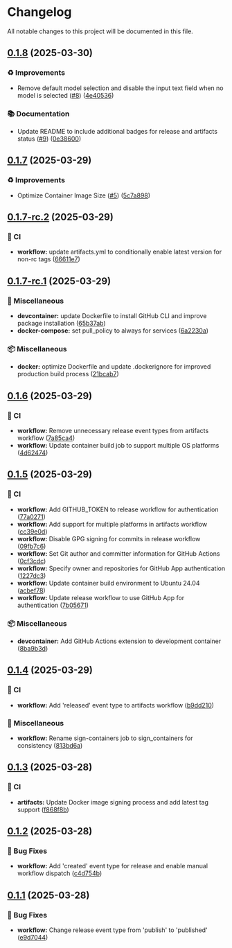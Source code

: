 # Changelog

All notable changes to this project will be documented in this file.

## [0.1.8](https://github.com/inference-gateway/ui/compare/v0.1.7...v0.1.8) (2025-03-30)

### ♻️ Improvements

* Remove default model selection and disable the input text field when no model is selected ([#8](https://github.com/inference-gateway/ui/issues/8)) ([4e40536](https://github.com/inference-gateway/ui/commit/4e40536e49285780a666916b6ba1f8956a342240))

### 📚 Documentation

* Update README to include additional badges for release and artifacts status ([#9](https://github.com/inference-gateway/ui/issues/9)) ([0e38600](https://github.com/inference-gateway/ui/commit/0e3860025d67ada57ac8879e76b567733fa86bff))

## [0.1.7](https://github.com/inference-gateway/ui/compare/v0.1.6...v0.1.7) (2025-03-29)

### ♻️ Improvements

* Optimize Container Image Size ([#5](https://github.com/inference-gateway/ui/issues/5)) ([5c7a898](https://github.com/inference-gateway/ui/commit/5c7a89839c9cd0aef79b35fb30bfe0c841104bd5))

## [0.1.7-rc.2](https://github.com/inference-gateway/ui/compare/v0.1.7-rc.1...v0.1.7-rc.2) (2025-03-29)

### 👷 CI

* **workflow:** update artifacts.yml to conditionally enable latest version for non-rc tags ([66611e7](https://github.com/inference-gateway/ui/commit/66611e7aa2a17f9846450fc022959665ccb7416d))

## [0.1.7-rc.1](https://github.com/inference-gateway/ui/compare/v0.1.6...v0.1.7-rc.1) (2025-03-29)

### 🔧 Miscellaneous

* **devcontainer:** update Dockerfile to install GitHub CLI and improve package installation ([65b37ab](https://github.com/inference-gateway/ui/commit/65b37abac8a0ae135b2c2cdaaf70df7e6d6ce37d))
* **docker-compose:** set pull_policy to always for services ([6a2230a](https://github.com/inference-gateway/ui/commit/6a2230a597fd316e0687d249801e551072c63bc0))

### 📦 Miscellaneous

* **docker:** optimize Dockerfile and update .dockerignore for improved production build process ([21bcab7](https://github.com/inference-gateway/ui/commit/21bcab7c1c447a3e416ac520f3c6a87b26205c58))

## [0.1.6](https://github.com/inference-gateway/ui/compare/v0.1.5...v0.1.6) (2025-03-29)

### 👷 CI

* **workflow:** Remove unnecessary release event types from artifacts workflow ([7a85ca4](https://github.com/inference-gateway/ui/commit/7a85ca4c05d161284f335be518fc959a1b372ba4))
* **workflow:** Update container build job to support multiple OS platforms ([4d62474](https://github.com/inference-gateway/ui/commit/4d624743e615836de8c5da251ecff3b830f67c23))

## [0.1.5](https://github.com/inference-gateway/ui/compare/v0.1.4...v0.1.5) (2025-03-29)

### 👷 CI

* **workflow:** Add GITHUB_TOKEN to release workflow for authentication ([77a0271](https://github.com/inference-gateway/ui/commit/77a0271315fa3a303f76787c73913a49a73fe79e))
* **workflow:** Add support for multiple platforms in artifacts workflow ([cc39e0d](https://github.com/inference-gateway/ui/commit/cc39e0d62e9525866c7e5c6d2c5cd9166afaf636))
* **workflow:** Disable GPG signing for commits in release workflow ([09fb7c6](https://github.com/inference-gateway/ui/commit/09fb7c6e89aa3c5bd9ffcfb907ccc1f28a8e67b7))
* **workflow:** Set Git author and committer information for GitHub Actions ([0cf3cdc](https://github.com/inference-gateway/ui/commit/0cf3cdcb1155da4a2d32c6093dda00a1e0e3b7c4))
* **workflow:** Specify owner and repositories for GitHub App authentication ([1227dc3](https://github.com/inference-gateway/ui/commit/1227dc363166597c2e0dc51f1829bc45a7b76692))
* **workflow:** Update container build environment to Ubuntu 24.04 ([acbef78](https://github.com/inference-gateway/ui/commit/acbef78118d81eb7afa58e1a426c72aa39c52bce))
* **workflow:** Update release workflow to use GitHub App for authentication ([7b05671](https://github.com/inference-gateway/ui/commit/7b056711b6711e444e7411cb308be7b3714e728d))

### 📦 Miscellaneous

* **devcontainer:** Add GitHub Actions extension to development container ([8ba9b3d](https://github.com/inference-gateway/ui/commit/8ba9b3d11a0e900ee97c76fc9f50bed0e3c5dda4))

## [0.1.4](https://github.com/inference-gateway/ui/compare/v0.1.3...v0.1.4) (2025-03-29)

### 👷 CI

* **workflow:** Add 'released' event type to artifacts workflow ([b9dd210](https://github.com/inference-gateway/ui/commit/b9dd210ac49de43f067d0ed4e6c65d683f1569da))

### 🎨 Miscellaneous

* **workflow:** Rename sign-containers job to sign_containers for consistency ([813bd6a](https://github.com/inference-gateway/ui/commit/813bd6a0f2110ee45051ddecf6a9bfa3e9656970))

## [0.1.3](https://github.com/inference-gateway/ui/compare/v0.1.2...v0.1.3) (2025-03-28)

### 👷 CI

* **artifacts:** Update Docker image signing process and add latest tag support ([f868f8b](https://github.com/inference-gateway/ui/commit/f868f8b3780151cd7f71da763782448b5b66b469))

## [0.1.2](https://github.com/inference-gateway/ui/compare/v0.1.1...v0.1.2) (2025-03-28)

### 🐛 Bug Fixes

* **workflow:** Add 'created' event type for release and enable manual workflow dispatch ([c4d754b](https://github.com/inference-gateway/ui/commit/c4d754b0de7ea4a90576bafe485a7ce232c18663))

## [0.1.1](https://github.com/inference-gateway/ui/compare/v0.1.0...v0.1.1) (2025-03-28)

### 🐛 Bug Fixes

* **workflow:** Change release event type from 'publish' to 'published' ([e9d7044](https://github.com/inference-gateway/ui/commit/e9d704482a4320312230f4a1ce8518453414ed0d))
